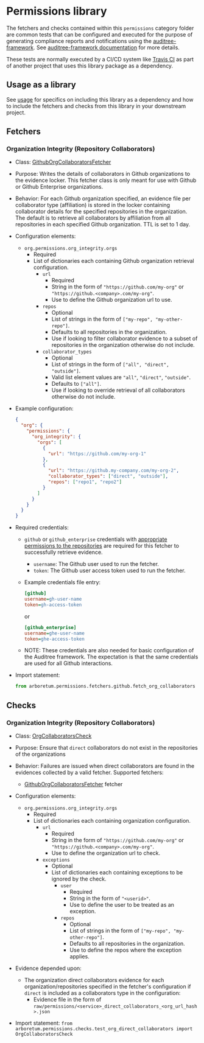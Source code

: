 # Permissions library

The fetchers and checks contained within this `permissions` category folder are
common tests that can be configured and executed for the purpose of generating
compliance reports and notifications using the [auditree-framework][].
See [auditree-framework documentation][] for more details.

These tests are normally executed by a CI/CD system like
[Travis CI](https://travis-ci.com/) as part of another project that uses this
library package as a dependency.

## Usage as a library

See [usage][] for specifics on including this library as a dependency and
how to include the fetchers and checks from this library in your downstream project.

## Fetchers

### Organization Integrity (Repository Collaborators)

* Class: [GithubOrgCollaboratorsFetcher][gh-org-fetcher]
* Purpose: Writes the details of collaborators in Github organizations to the evidence locker. This fetcher class is only meant for use with Github or Github Enterprise organizations.
* Behavior: For each Github organization specified, an evidence file per collaborator type (affiliation) is stored in
the locker containing collaborator details for the specified repositories in the organization. The default is to
retrieve all collaborators by affiliation from all repositories in each specified Github organization.  TTL is set to 1
day.
* Configuration elements:
  * `org.permissions.org_integrity.orgs`
     * Required
     * List of dictionaries each containing Github organization retrieval configuration.
        * `url`
           * Required
           * String in the form of `"https://github.com/my-org"` or `"https://github.<company>.com/my-org"`.
           * Use to define the Github organization url to use.
        * `repos`
           * Optional
           * List of strings in the form of `["my-repo", "my-other-repo"]`.
           * Defaults to all repositories in the organization.
           * Use if looking to filter collaborator evidence to a subset of repositories in the organization otherwise do not include.
        * `collaborator_types`
           * Optional
           * List of strings in the form of `["all", "direct", "outside"]`.
           * Valid list element values are `"all"`, `"direct"`, `"outside"`.
           * Defaults to `["all"]`.
           * Use if looking to override retrieval of all collaborators otherwise do not include.
* Example configuration:

  ```json
  {
    "org": {
      "permissions": {
        "org_integrity": {
          "orgs": [
            {
              "url": "https://github.com/my-org-1"
            },
            {
              "url": "https://github.my-company.com/my-org-2",
              "collaborator_types": ["direct", "outside"],
              "repos": ["repo1", "repo2"]
            }
          ]
        }
      }
    }
  }
  ```

* Required credentials:
  * `github` or `github_enterprise` credentials with [appropriate permissions to the repositories][repository-permissions] are required for this fetcher to successfully retrieve evidence.
     * `username`: The Github user used to run the fetcher.
     * `token`: The Github user access token used to run the fetcher.
  * Example credentials file entry:

     ```ini
     [github]
     username=gh-user-name
     token=gh-access-token
     ```

     or

     ```ini
     [github_enterprise]
     username=ghe-user-name
     token=ghe-access-token
     ```

  * NOTE: These credentials are also needed for basic configuration of the
  Auditree framework. The expectation is that the same credentials are used for all Github interactions.

* Import statement:

  ```python
  from arboretum.permissions.fetchers.github.fetch_org_collaborators import GithubOrgCollaboratorsFetcher
  ```

## Checks

### Organization Integrity (Repository Collaborators)

* Class: [OrgCollaboratorsCheck][org-check]

* Purpose: Ensure that `direct` collaborators do not exist in the repositories of the organizations

* Behavior: Failures are issued when direct collaborators are found in the evidences collected by a valid fetcher. Supported fetchers:
    * [GithubOrgCollaboratorsFetcher][gh-org-fetcher] fetcher

* Configuration elements:
  * `org.permissions.org_integrity.orgs`
     * Required
     * List of dictionaries each containing organization configuration.
        * `url`
           * Required
           * String in the form of `"https://github.com/my-org"` or `"https://github.<company>.com/my-org"`.
           * Use to define the organization url to check.
        * `exceptions`
           * Optional
           * List of dictionaries each containing exceptions to be ignored by the check.
             * `user`
                * Required
                * String in the form of `"<userid>"`.
                * Use to define the user to be treated as an exception.
             * `repos`
                * Optional
                * List of strings in the form of `["my-repo", "my-other-repo"]`.
                * Defaults to all repositories in the organization.
                * Use to define the repos where the exception applies.

* Evidence depended upon:
    * The organization direct collaborators evidence for each organization/repositories specified in the fetcher's configuration
if `direct` is included as a collaborators type in the configuration:
      * Evidence file in the form of `raw/permissions/<service>_direct_collaborators_<org_url_hash>.json`


* Import statement:
  `from arboretum.permissions.checks.test_org_direct_collaborators import OrgCollaboratorsCheck`

[auditree-framework]: https://github.com/ComplianceAsCode/auditree-framework
[auditree-framework documentation]: https://complianceascode.github.io/auditree-framework/
[usage]: https://github.com/ComplianceAsCode/auditree-arboretum#usage
[gh-org-fetcher]: https://github.com/ComplianceAsCode/auditree-arboretum/blob/main/arboretum/permissions/fetchers/github/fetch_org_collaborators.py
[repository-permissions]: https://docs.github.com/en/free-pro-team@latest/github/setting-up-and-managing-organizations-and-teams/repository-permission-levels-for-an-organization
[org-check]: https://github.com/ComplianceAsCode/auditree-arboretum/blob/main/arboretum/permissions/checks/test_org_direct_collaborators.py
